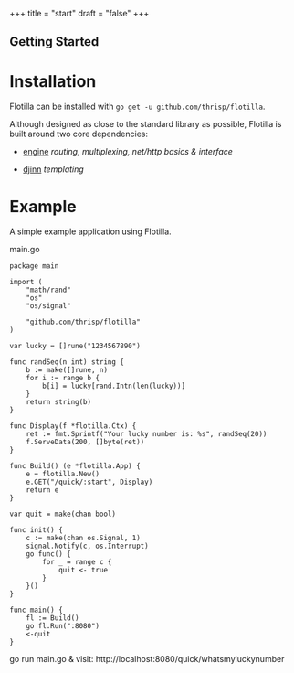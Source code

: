 +++
title = "start"
draft = "false"
+++
## Getting Started

# Installation<a name="installation"></a>

Flotilla can be installed with `go get -u github.com/thrisp/flotilla`.

Although designed as close to the standard library as possible, Flotilla is built around two core dependencies: 

- [engine](http://github.com/thrisp/engine) *routing, multiplexing, net/http basics & interface*

- [djinn](http://github.com/thrisp/djinn/) *templating*


# Example<a name="example"></a>

A simple example application using Flotilla.


main.go

    package main

    import (
        "math/rand"
        "os"
        "os/signal"

        "github.com/thrisp/flotilla"
    )

    var lucky = []rune("1234567890")

    func randSeq(n int) string {
        b := make([]rune, n)
        for i := range b {
            b[i] = lucky[rand.Intn(len(lucky))]
        }
        return string(b)
    }

    func Display(f *flotilla.Ctx) {
        ret := fmt.Sprintf("Your lucky number is: %s", randSeq(20))
        f.ServeData(200, []byte(ret))
    }

    func Build() (e *flotilla.App) {
        e = flotilla.New()
        e.GET("/quick/:start", Display)
        return e
    }

    var quit = make(chan bool)

    func init() {
        c := make(chan os.Signal, 1)
        signal.Notify(c, os.Interrupt)
        go func() {
            for _ = range c {
                quit <- true
            }
        }()
    }

    func main() {
        fl := Build()
        go fl.Run(":8080")
        <-quit
    }

go run main.go & visit: http://localhost:8080/quick/whatsmyluckynumber

